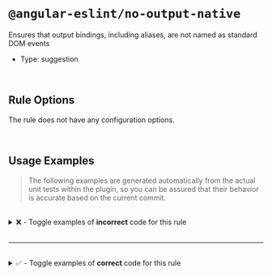 <!--

  DO NOT EDIT.

  This markdown file was autogenerated using a mixture of the following files as the source of truth for its data:
  - ../../src/rules/no-output-native.ts
  - ../../tests/rules/no-output-native/cases.ts

  In order to update this file, it is therefore those files which need to be updated, as well as potentially the generator script:
  - ../../../../tools/scripts/generate-rule-docs.ts

-->

<br>

# `@angular-eslint/no-output-native`

Ensures that output bindings, including aliases, are not named as standard DOM events

- Type: suggestion

<br>

## Rule Options

The rule does not have any configuration options.

<br>

## Usage Examples

> The following examples are generated automatically from the actual unit tests within the plugin, so you can be assured that their behavior is accurate based on the current commit.

<br>

<details>
<summary>❌ - Toggle examples of <strong>incorrect</strong> code for this rule</summary>

<br>

#### Default Config

```json
{
  "rules": {
    "@angular-eslint/no-output-native": [
      "error"
    ]
  }
}
```

<br>

#### ❌ Invalid Code

```ts
@Component({
  'outputs': ['pagehide']
              ~~~~~~~~~~
})
class Test {}
```

<br>

---

<br>

#### Default Config

```json
{
  "rules": {
    "@angular-eslint/no-output-native": [
      "error"
    ]
  }
}
```

<br>

#### ❌ Invalid Code

```ts
@Directive({
  inputs: ['abort'],
  ['outputs']: [boundary, `test: copy`],
                          ~~~~~~~~~~~~
})
class Test {}
```

<br>

---

<br>

#### Default Config

```json
{
  "rules": {
    "@angular-eslint/no-output-native": [
      "error"
    ]
  }
}
```

<br>

#### ❌ Invalid Code

```ts
@Component({
  inputs: ['abort'],
  [`outputs`]: [boundary, `test: copy`],
                          ~~~~~~~~~~~~
})
class Test {}
```

<br>

---

<br>

#### Default Config

```json
{
  "rules": {
    "@angular-eslint/no-output-native": [
      "error"
    ]
  }
}
```

<br>

#### ❌ Invalid Code

```ts
@Directive({
  outputs: ['orientationchange: orientation'],
            ~~~~~~~~~~~~~~~~~~~~~~~~~~~~~~~~
})
class Test {}
```

<br>

---

<br>

#### Default Config

```json
{
  "rules": {
    "@angular-eslint/no-output-native": [
      "error"
    ]
  }
}
```

<br>

#### ❌ Invalid Code

```ts
@Component()
class Test {
  @Output() change: EventEmitter<any> = new EventEmitter<{}>();
            ~~~~~~
}
```

<br>

---

<br>

#### Default Config

```json
{
  "rules": {
    "@angular-eslint/no-output-native": [
      "error"
    ]
  }
}
```

<br>

#### ❌ Invalid Code

```ts
@Component()
class Test {
  change = output();
  ~~~~~~
}
```

<br>

---

<br>

#### Default Config

```json
{
  "rules": {
    "@angular-eslint/no-output-native": [
      "error"
    ]
  }
}
```

<br>

#### ❌ Invalid Code

```ts
@Directive()
class Test {
  @Output() @Custom('change') 'change' = new EventEmitter<void>();
                              ~~~~~~~~
}
```

<br>

---

<br>

#### Default Config

```json
{
  "rules": {
    "@angular-eslint/no-output-native": [
      "error"
    ]
  }
}
```

<br>

#### ❌ Invalid Code

```ts
@Directive()
class Test {
  'change' = output();
  ~~~~~~~~
}
```

<br>

---

<br>

#### Default Config

```json
{
  "rules": {
    "@angular-eslint/no-output-native": [
      "error"
    ]
  }
}
```

<br>

#### ❌ Invalid Code

```ts
@Component()
class Test {
  @Custom() @Output(`change`) _change = getOutput();
                    ~~~~~~~~
}
```

<br>

---

<br>

#### Default Config

```json
{
  "rules": {
    "@angular-eslint/no-output-native": [
      "error"
    ]
  }
}
```

<br>

#### ❌ Invalid Code

```ts
@Component()
class Test {
  _change = output({ alias: `change` });
                            ~~~~~~~~
}
```

<br>

---

<br>

#### Default Config

```json
{
  "rules": {
    "@angular-eslint/no-output-native": [
      "error"
    ]
  }
}
```

<br>

#### ❌ Invalid Code

```ts
@Directive()
class Test {
  @Output('change') _change = (this.subject$ as Subject<{blur: boolean}>).pipe();
          ~~~~~~~~
}
```

<br>

---

<br>

#### Default Config

```json
{
  "rules": {
    "@angular-eslint/no-output-native": [
      "error"
    ]
  }
}
```

<br>

#### ❌ Invalid Code

```ts
@Directive()
class Test {
  _change = output({ alias: 'change' });
                            ~~~~~~~~
}
```

<br>

---

<br>

#### Default Config

```json
{
  "rules": {
    "@angular-eslint/no-output-native": [
      "error"
    ]
  }
}
```

<br>

#### ❌ Invalid Code

```ts
@Component()
class Test {
  @Output('getter') get 'cut'() {}
                        ~~~~~
}
```

<br>

---

<br>

#### Default Config

```json
{
  "rules": {
    "@angular-eslint/no-output-native": [
      "error"
    ]
  }
}
```

<br>

#### ❌ Invalid Code

```ts
@Injectable()
class Test {
  @Output('click') blur = this.getOutput();
          ~~~~~~~  ~~~~
}
```

<br>

---

<br>

#### Default Config

```json
{
  "rules": {
    "@angular-eslint/no-output-native": [
      "error"
    ]
  }
}
```

<br>

#### ❌ Invalid Code

```ts
@Injectable()
class Test {
  blur = output({ alias: 'click' });
  ~~~~                   ~~~~~~~
}
```

</details>

<br>

---

<br>

<details>
<summary>✅ - Toggle examples of <strong>correct</strong> code for this rule</summary>

<br>

#### Default Config

```json
{
  "rules": {
    "@angular-eslint/no-output-native": [
      "error"
    ]
  }
}
```

<br>

#### ✅ Valid Code

```ts
class Test {}
```

<br>

---

<br>

#### Default Config

```json
{
  "rules": {
    "@angular-eslint/no-output-native": [
      "error"
    ]
  }
}
```

<br>

#### ✅ Valid Code

```ts
@Page({
  outputs: ['play', popstate, `online`, 'obsolete: obsol', 'store: storage'],
})
class Test {}
```

<br>

---

<br>

#### Default Config

```json
{
  "rules": {
    "@angular-eslint/no-output-native": [
      "error"
    ]
  }
}
```

<br>

#### ✅ Valid Code

```ts
@Component()
class Test {
  change = new EventEmitter();
}
```

<br>

---

<br>

#### Default Config

```json
{
  "rules": {
    "@angular-eslint/no-output-native": [
      "error"
    ]
  }
}
```

<br>

#### ✅ Valid Code

```ts
@Directive()
class Test {
  @Output() buttonChange = new EventEmitter<'change'>();
}
```

<br>

---

<br>

#### Default Config

```json
{
  "rules": {
    "@angular-eslint/no-output-native": [
      "error"
    ]
  }
}
```

<br>

#### ✅ Valid Code

```ts
@Directive()
class Test {
  buttonChange = output<'change'>();
}
```

<br>

---

<br>

#### Default Config

```json
{
  "rules": {
    "@angular-eslint/no-output-native": [
      "error"
    ]
  }
}
```

<br>

#### ✅ Valid Code

```ts
@Component()
class Test {
  @Output() Drag = new EventEmitter<{ click: string }>();
}
```

<br>

---

<br>

#### Default Config

```json
{
  "rules": {
    "@angular-eslint/no-output-native": [
      "error"
    ]
  }
}
```

<br>

#### ✅ Valid Code

```ts
@Component()
class Test {
  Drag = output<{ click: string }>();
}
```

<br>

---

<br>

#### Default Config

```json
{
  "rules": {
    "@angular-eslint/no-output-native": [
      "error"
    ]
  }
}
```

<br>

#### ✅ Valid Code

```ts
@Directive()
class Test {
  @Output(`changelower`) changeText = new EventEmitter<{ bar: string, blur: string }>();
}
```

<br>

---

<br>

#### Default Config

```json
{
  "rules": {
    "@angular-eslint/no-output-native": [
      "error"
    ]
  }
}
```

<br>

#### ✅ Valid Code

```ts
@Directive()
class Test {
  changeText = output<{ bar: string, blur: string }>({ alias: `changelower` });
}
```

<br>

---

<br>

#### Default Config

```json
{
  "rules": {
    "@angular-eslint/no-output-native": [
      "error"
    ]
  }
}
```

<br>

#### ✅ Valid Code

```ts
@Component()
class Test {
  @Output('buttonChange') changelower = new EventEmitter<ComplextObject>();
}
```

<br>

---

<br>

#### Default Config

```json
{
  "rules": {
    "@angular-eslint/no-output-native": [
      "error"
    ]
  }
}
```

<br>

#### ✅ Valid Code

```ts
@Component()
class Test {
  changelower = new output<ComplextObject>({ alias: 'buttonChange' });
}
```

<br>

---

<br>

#### Default Config

```json
{
  "rules": {
    "@angular-eslint/no-output-native": [
      "error"
    ]
  }
}
```

<br>

#### ✅ Valid Code

```ts
@Directive()
class Test<SVGScroll> {
  @Output() SVgZoom = new EventEmitter<SVGScroll>();
}
```

<br>

---

<br>

#### Default Config

```json
{
  "rules": {
    "@angular-eslint/no-output-native": [
      "error"
    ]
  }
}
```

<br>

#### ✅ Valid Code

```ts
@Directive()
class Test<SVGScroll> {
   SVgZoom = output<SVGScroll>();
}
```

<br>

---

<br>

#### Default Config

```json
{
  "rules": {
    "@angular-eslint/no-output-native": [
      "error"
    ]
  }
}
```

<br>

#### ✅ Valid Code

```ts
const change = 'change';
@Component()
class Test {
  @Output(change) touchMove: EventEmitter<{ action: 'click' | 'close' }> = new EventEmitter<{ action: 'click' | 'close' }>();
}
```

<br>

---

<br>

#### Default Config

```json
{
  "rules": {
    "@angular-eslint/no-output-native": [
      "error"
    ]
  }
}
```

<br>

#### ✅ Valid Code

```ts
const change = 'change';
@Component()
class Test {
  touchMove = output<{ action: 'click' | 'close' }>({ alias: change });
}
```

<br>

---

<br>

#### Default Config

```json
{
  "rules": {
    "@angular-eslint/no-output-native": [
      "error"
    ]
  }
}
```

<br>

#### ✅ Valid Code

```ts
const blur = 'blur';
const click = 'click';
@Directive()
class Test {
  @Output(blur) [click]: EventEmitter<Blur>;
}
```

<br>

---

<br>

#### Default Config

```json
{
  "rules": {
    "@angular-eslint/no-output-native": [
      "error"
    ]
  }
}
```

<br>

#### ✅ Valid Code

```ts
const blur = 'blur';
const click = 'click';
@Directive()
class Test {
  [click] = output<Blur>({ alias: blur });
}
```

<br>

---

<br>

#### Default Config

```json
{
  "rules": {
    "@angular-eslint/no-output-native": [
      "error"
    ]
  }
}
```

<br>

#### ✅ Valid Code

```ts
@Directive({
  selector: 'foo',
})
class Test {
  @Output() get 'getter'() {}
}
```

</details>

<br>

